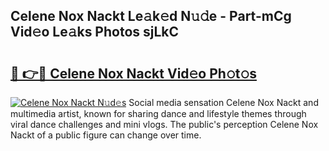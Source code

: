 ## Celene Nox Nackt Le𝚊k𝚎d N𝚞𝚍e - Part-mCg Vid𝚎o Le𝚊ks Photos sjLkC

# <h2><a href="http://fb2rvqy.evod.top/?m=Celene+Nox+Nackt">🔗 👉🔴 Celene Nox Nackt Vid𝚎o Ph𝚘t𝚘s</a></h2>

[![Celene Nox Nackt N𝚞d𝚎s](https://i.imgur.com/8V9OHl7.gif)](http://fb2rvqy.evod.top/?m=Celene+Nox+Nackt)
Social media sensation Celene Nox Nackt and multimedia artist, known for sharing dance and lifestyle themes through viral dance challenges and mini vlogs. The public's perception Celene Nox Nackt of a public figure can change over time. 
